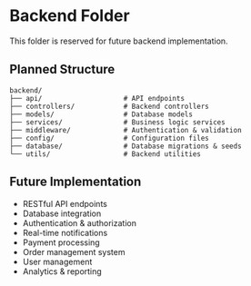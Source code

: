 # Backend Folder

This folder is reserved for future backend implementation.

## Planned Structure

```
backend/
├── api/                    # API endpoints
├── controllers/            # Backend controllers
├── models/                 # Database models
├── services/               # Business logic services
├── middleware/             # Authentication & validation
├── config/                 # Configuration files
├── database/               # Database migrations & seeds
└── utils/                  # Backend utilities
```

## Future Implementation

- RESTful API endpoints
- Database integration
- Authentication & authorization
- Real-time notifications
- Payment processing
- Order management system
- User management
- Analytics & reporting 